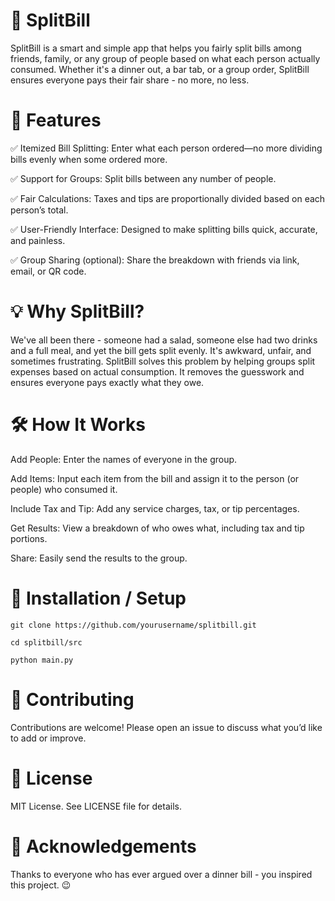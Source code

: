 # 🧾 SplitBill

SplitBill is a smart and simple app that helps you fairly split bills among friends, family, or any group of people based on what each person actually consumed. Whether it's a dinner out, a bar tab, or a group order, SplitBill ensures everyone pays their fair share - no more, no less.

# 🚀 Features

✅ Itemized Bill Splitting: Enter what each person ordered—no more dividing bills evenly when some ordered more.

✅ Support for Groups: Split bills between any number of people.

✅ Fair Calculations: Taxes and tips are proportionally divided based on each person’s total.

✅ User-Friendly Interface: Designed to make splitting bills quick, accurate, and painless.

✅ Group Sharing (optional): Share the breakdown with friends via link, email, or QR code.

# 💡 Why SplitBill?

We've all been there - someone had a salad, someone else had two drinks and a full meal, and yet the bill gets split evenly. It's awkward, unfair, and sometimes frustrating. SplitBill solves this problem by helping groups split expenses based on actual consumption. It removes the guesswork and ensures everyone pays exactly what they owe.

# 🛠️ How It Works

Add People: Enter the names of everyone in the group.

Add Items: Input each item from the bill and assign it to the person (or people) who consumed it.

Include Tax and Tip: Add any service charges, tax, or tip percentages.

Get Results: View a breakdown of who owes what, including tax and tip portions.

Share: Easily send the results to the group.

# 🔧 Installation / Setup

`git clone https://github.com/yourusername/splitbill.git`

`cd splitbill/src`

`python main.py`


# 🤝 Contributing

Contributions are welcome! Please open an issue to discuss what you’d like to add or improve.

# 📄 License

MIT License. See LICENSE file for details.

# 🙌 Acknowledgements

Thanks to everyone who has ever argued over a dinner bill - you inspired this project. 😉